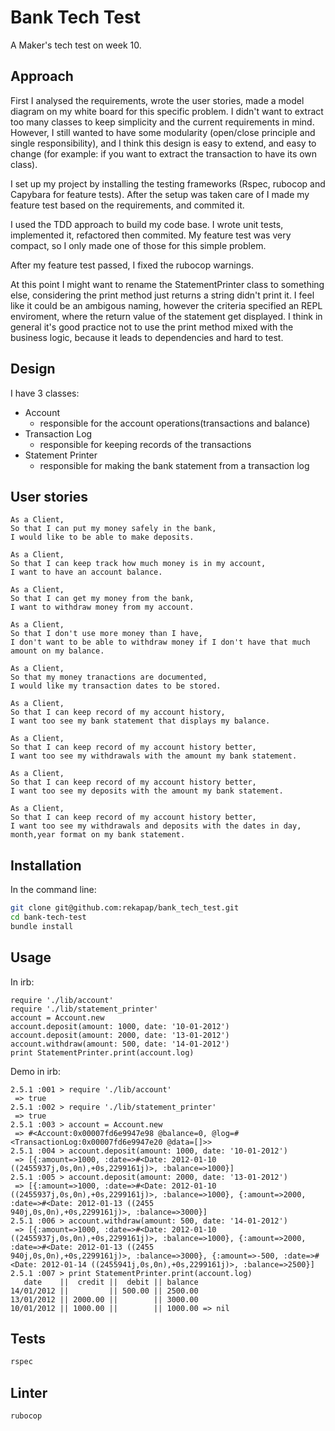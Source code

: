 # Bank Tech Test

A Maker's tech test on week 10.

## Approach

First I analysed the requirements, wrote the user stories, made a model diagram on my white board for this specific problem. I didn't want to extract too many classes to keep simplicity and the current requirements in mind. However, I still wanted to have some modularity (open/close principle and single responsibility), and I think this design is easy to extend, and easy to change (for example: if you want to extract the transaction to have its own class).

I set up my project by installing the testing frameworks (Rspec, rubocop and Capybara for feature tests).
After the setup was taken care of I made my feature test based on the requirements, and commited it.

I used the TDD approach to build my code base. I wrote unit tests, implemented it, refactored then commited.
My feature test was very compact, so I only made one of those for this simple problem.

After my feature test passed, I fixed the rubocop warnings.

At this point I might want to rename the StatementPrinter class to something else, considering the print method just returns a string didn't print it. I feel like it could be an ambigous naming, however the criteria specified an REPL enviroment, where the return value of the statement get displayed. I think in general it's good practice not to use the print method mixed with the business logic, because it leads to dependencies and hard to test.

## Design

I have 3 classes:
- Account
    - responsible for the account operations(transactions and balance)
- Transaction Log
    - responsible for keeping records of the transactions
- Statement Printer
    - responsible for making the bank statement from a transaction log


## User stories

```text
As a Client,
So that I can put my money safely in the bank,
I would like to be able to make deposits.
```

```text
As a Client,
So that I can keep track how much money is in my account,
I want to have an account balance.
```

```text
As a Client,
So that I can get my money from the bank,
I want to withdraw money from my account.
```

```text
As a Client,
So that I don't use more money than I have,
I don't want to be able to withdraw money if I don't have that much amount on my balance.
```

```text
As a Client,
So that my money tranactions are documented,
I would like my transaction dates to be stored.
```

```text
As a Client,
So that I can keep record of my account history,
I want too see my bank statement that displays my balance.
```


```text
As a Client,
So that I can keep record of my account history better,
I want too see my withdrawals with the amount my bank statement.
```

```text
As a Client,
So that I can keep record of my account history better,
I want too see my deposits with the amount my bank statement.
```

```text
As a Client,
So that I can keep record of my account history better,
I want too see my withdrawals and deposits with the dates in day, month,year format on my bank statement.
```

## Installation

In the command line:
```bash
git clone git@github.com:rekapap/bank_tech_test.git
cd bank-tech-test
bundle install
```

## Usage

In irb:
```irb
require './lib/account'
require './lib/statement_printer'
account = Account.new
account.deposit(amount: 1000, date: '10-01-2012')
account.deposit(amount: 2000, date: '13-01-2012')
account.withdraw(amount: 500, date: '14-01-2012')
print StatementPrinter.print(account.log)
```

Demo in irb:
```irb
2.5.1 :001 > require './lib/account'
 => true
2.5.1 :002 > require './lib/statement_printer'
 => true
2.5.1 :003 > account = Account.new
 => #<Account:0x00007fd6e9947e98 @balance=0, @log=#<TransactionLog:0x00007fd6e9947e20 @data=[]>>
2.5.1 :004 > account.deposit(amount: 1000, date: '10-01-2012')
 => [{:amount=>1000, :date=>#<Date: 2012-01-10 ((2455937j,0s,0n),+0s,2299161j)>, :balance=>1000}]
2.5.1 :005 > account.deposit(amount: 2000, date: '13-01-2012')
 => [{:amount=>1000, :date=>#<Date: 2012-01-10 ((2455937j,0s,0n),+0s,2299161j)>, :balance=>1000}, {:amount=>2000, :date=>#<Date: 2012-01-13 ((2455
940j,0s,0n),+0s,2299161j)>, :balance=>3000}]
2.5.1 :006 > account.withdraw(amount: 500, date: '14-01-2012')
 => [{:amount=>1000, :date=>#<Date: 2012-01-10 ((2455937j,0s,0n),+0s,2299161j)>, :balance=>1000}, {:amount=>2000, :date=>#<Date: 2012-01-13 ((2455
940j,0s,0n),+0s,2299161j)>, :balance=>3000}, {:amount=>-500, :date=>#<Date: 2012-01-14 ((2455941j,0s,0n),+0s,2299161j)>, :balance=>2500}]
2.5.1 :007 > print StatementPrinter.print(account.log)
   date    ||  credit ||  debit || balance
14/01/2012 ||         || 500.00 || 2500.00
13/01/2012 || 2000.00 ||        || 3000.00
10/01/2012 || 1000.00 ||        || 1000.00 => nil
```

## Tests

```bash
rspec
```

## Linter

```bash
rubocop
```
